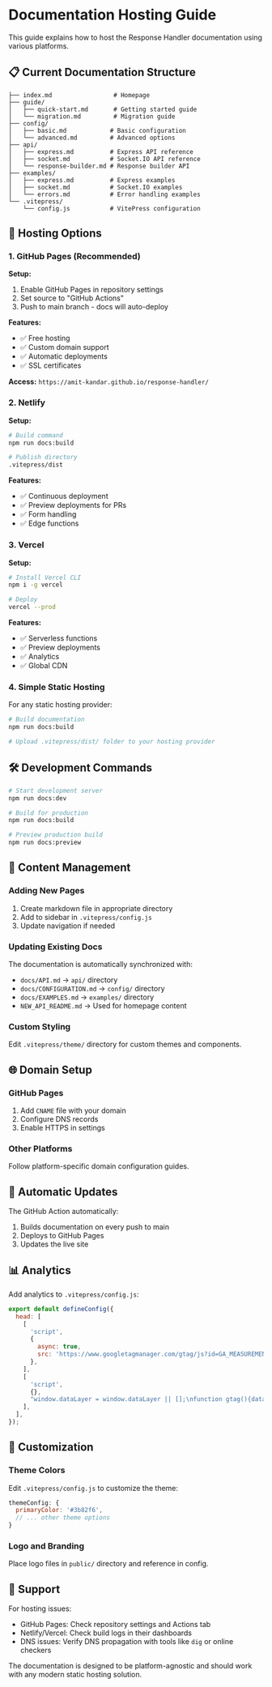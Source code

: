 # Documentation Hosting Guide

This guide explains how to host the Response Handler documentation using various platforms.

## 📋 Current Documentation Structure

```
├── index.md                 # Homepage
├── guide/
│   ├── quick-start.md       # Getting started guide
│   └── migration.md         # Migration guide
├── config/
│   ├── basic.md            # Basic configuration
│   └── advanced.md         # Advanced options
├── api/
│   ├── express.md          # Express API reference
│   ├── socket.md           # Socket.IO API reference
│   └── response-builder.md # Response builder API
├── examples/
│   ├── express.md          # Express examples
│   ├── socket.md           # Socket.IO examples
│   └── errors.md           # Error handling examples
└── .vitepress/
    └── config.js           # VitePress configuration
```

## 🚀 Hosting Options

### 1. GitHub Pages (Recommended)

**Setup:**

1. Enable GitHub Pages in repository settings
2. Set source to "GitHub Actions"
3. Push to main branch - docs will auto-deploy

**Features:**

- ✅ Free hosting
- ✅ Custom domain support
- ✅ Automatic deployments
- ✅ SSL certificates

**Access:** `https://amit-kandar.github.io/response-handler/`

### 2. Netlify

**Setup:**

```bash
# Build command
npm run docs:build

# Publish directory
.vitepress/dist
```

**Features:**

- ✅ Continuous deployment
- ✅ Preview deployments for PRs
- ✅ Form handling
- ✅ Edge functions

### 3. Vercel

**Setup:**

```bash
# Install Vercel CLI
npm i -g vercel

# Deploy
vercel --prod
```

**Features:**

- ✅ Serverless functions
- ✅ Preview deployments
- ✅ Analytics
- ✅ Global CDN

### 4. Simple Static Hosting

For any static hosting provider:

```bash
# Build documentation
npm run docs:build

# Upload .vitepress/dist/ folder to your hosting provider
```

## 🛠️ Development Commands

```bash
# Start development server
npm run docs:dev

# Build for production
npm run docs:build

# Preview production build
npm run docs:preview
```

## 📝 Content Management

### Adding New Pages

1. Create markdown file in appropriate directory
2. Add to sidebar in `.vitepress/config.js`
3. Update navigation if needed

### Updating Existing Docs

The documentation is automatically synchronized with:

- `docs/API.md` → `api/` directory
- `docs/CONFIGURATION.md` → `config/` directory
- `docs/EXAMPLES.md` → `examples/` directory
- `NEW_API_README.md` → Used for homepage content

### Custom Styling

Edit `.vitepress/theme/` directory for custom themes and components.

## 🌐 Domain Setup

### GitHub Pages

1. Add `CNAME` file with your domain
2. Configure DNS records
3. Enable HTTPS in settings

### Other Platforms

Follow platform-specific domain configuration guides.

## 🔄 Automatic Updates

The GitHub Action automatically:

1. Builds documentation on every push to main
2. Deploys to GitHub Pages
3. Updates the live site

## 📊 Analytics

Add analytics to `.vitepress/config.js`:

```javascript
export default defineConfig({
  head: [
    [
      'script',
      {
        async: true,
        src: 'https://www.googletagmanager.com/gtag/js?id=GA_MEASUREMENT_ID',
      },
    ],
    [
      'script',
      {},
      "window.dataLayer = window.dataLayer || [];\nfunction gtag(){dataLayer.push(arguments);}\ngtag('js', new Date());\ngtag('config', 'GA_MEASUREMENT_ID');",
    ],
  ],
});
```

## 🎨 Customization

### Theme Colors

Edit `.vitepress/config.js` to customize the theme:

```javascript
themeConfig: {
  primaryColor: '#3b82f6',
  // ... other theme options
}
```

### Logo and Branding

Place logo files in `public/` directory and reference in config.

## 📧 Support

For hosting issues:

- GitHub Pages: Check repository settings and Actions tab
- Netlify/Vercel: Check build logs in their dashboards
- DNS issues: Verify DNS propagation with tools like `dig` or online checkers

The documentation is designed to be platform-agnostic and should work with any modern static hosting solution.
